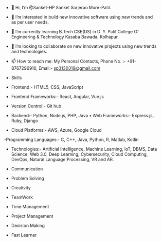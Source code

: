- 👋 Hi, I’m @Sanket-HP Sanket Sarjerao More-Patil.
- 👀 I’m interested in build new innovative software using new trends and as per user needs.
- 🌱 I’m currently learning B.Tech CSE(DS) in D. Y. Patil College Of Engineering & Technology Kasaba Bawada, Kolhapur.
- 💞️ I’m looking to collaborate on new innovative projects using new trends and technologies.
- 📫 How to reach me: My Personal Contacts, Phone No. :- +91-8767296910, Email:- sp3130016@gmail.com
- Skills 
- Frontend:- HTML5, CSS, JavaScript

- Frontend Frameworks:- React, Angular, Vue.js

- Version Control:- Git hub

- Backend:- Python, Node.js, PHP, Java • Web Frameworks:- Express.js, Ruby, Django

- Cloud Platforms:- AWS, Azure, Google Cloud

-Programming Languages:- C, C++, Java, Python, R, Matlab, Kotlin

- Technologies:- Artificial Intelligence, Machine Learning, IoT, DBMS, Data Science, Web 3.0, Deep Learning, Cybersecurity, Cloud Computing, DevOps, Natural Language Processing, VR and AR.

- Communication

- Problem Solving

- Creativity

- TeamWork

- Time Management

- Project Management

- Decision Making

- Fast Learner 

<!---
Sanket-HP/Sanket-HP is a ✨ special ✨ repository because its `README.md` (this file) appears on your GitHub profile.
You can click the Preview link to take a look at your changes.
--->
